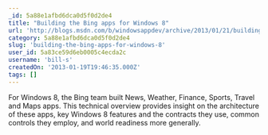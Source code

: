 ```yaml
---
_id: 5a88e1afbd6dca0d5f0d2de4
title: "Building the Bing apps for Windows 8"
url: 'http://blogs.msdn.com/b/windowsappdev/archive/2013/01/21/building-the-bing-apps-for-windows-8.aspx'
category: 5a88e1afbd6dca0d5f0d2de4
slug: 'building-the-bing-apps-for-windows-8'
user_id: 5a83ce59d6eb0005c4ecda2c
username: 'bill-s'
createdOn: '2013-01-19T19:46:35.000Z'
tags: []
---
```


For Windows 8, the Bing team built News, Weather, Finance, Sports, Travel and Maps apps. This technical overview provides insight on the architecture of these apps, key Windows 8 features and the contracts they use, common controls they employ, and world readiness more generally.
